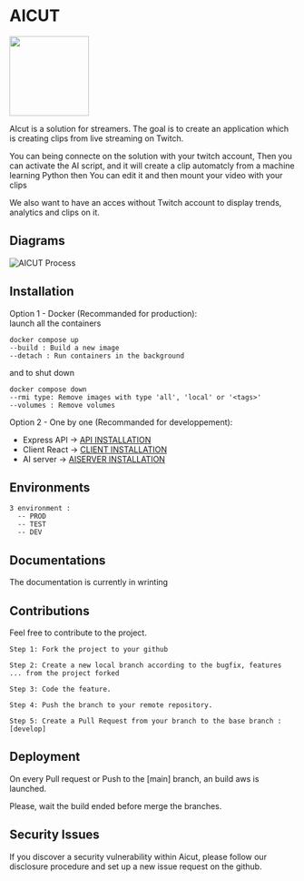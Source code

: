 # AICUT

<img src="https://user-images.githubusercontent.com/49341587/125423783-b184198e-d5a9-4753-9eec-a079ea1baa1d.png" width="140px" />

AIcut is a solution for streamers. The goal is to create an application which is creating clips from live streaming on Twitch.

You can being connecte on the solution with your twitch account, Then you can activate the AI script, and it will create a clip automatcly from a machine learning Python then You can edit it and then mount your video with your clips

We also want to have an acces without Twitch account to display trends, analytics and clips on it.

## Diagrams
![AICUT Process ](https://user-images.githubusercontent.com/49341587/121345215-df762680-c924-11eb-8666-07b8ca8f21e9.PNG)

## Installation
Option 1 - Docker (Recommanded for production):<br />
launch all the containers
```
docker compose up
--build : Build a new image
--detach : Run containers in the background
```
and to shut down
```
docker compose down 
--rmi type: Remove images with type 'all', 'local' or '<tags>'
--volumes : Remove volumes
```

Option 2 - One by one (Recommanded for developpement):<br />
- Express API -> [API INSTALLATION](https://github.com/Nicochou/aicut/tree/main/server#installation)                        
- Client React -> [CLIENT INSTALLATION](https://github.com/Nicochou/aicut/tree/main/client#installation)                         
- AI server -> [AISERVER INSTALLATION](https://github.com/Nicochou/aicut/tree/main/ai-server#installation)            

## Environments
```
3 environment :
  -- PROD
  -- TEST
  -- DEV
```
## Documentations

The documentation is currently in wrinting

## Contributions

Feel free to contribute to the project.

    Step 1: Fork the project to your github
    
    Step 2: Create a new local branch according to the bugfix, features ... from the project forked
    
    Step 3: Code the feature.
    
    Step 4: Push the branch to your remote repository.
    
    Step 5: Create a Pull Request from your branch to the base branch : [develop]

## Deployment

On every Pull request or Push to the [main] branch, an build aws is launched.

Please, wait the build ended before merge the branches.

## Security Issues

If you discover a security vulnerability within Aicut, please follow our disclosure procedure and set up a new issue request on the github.
